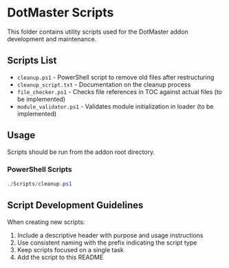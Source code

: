 # DotMaster Scripts

This folder contains utility scripts used for the DotMaster addon development and maintenance.

## Scripts List

- `cleanup.ps1` - PowerShell script to remove old files after restructuring
- `cleanup_script.txt` - Documentation on the cleanup process
- `file_checker.ps1` - Checks file references in TOC against actual files (to be implemented)
- `module_validator.ps1` - Validates module initialization in loader (to be implemented)

## Usage

Scripts should be run from the addon root directory.

### PowerShell Scripts
```powershell
./Scripts/cleanup.ps1
```

## Script Development Guidelines

When creating new scripts:
1. Include a descriptive header with purpose and usage instructions
2. Use consistent naming with the prefix indicating the script type
3. Keep scripts focused on a single task
4. Add the script to this README 